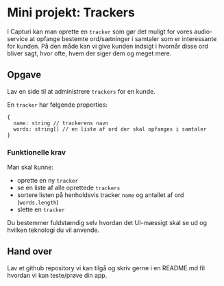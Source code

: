 # Mini projekt: Trackers

I Capturi kan man oprette en `tracker` som gør det muligt for vores audio-service at opfange 
bestemte ord/sætninger i samtaler som er interessante for kunden. På den måde kan vi give kunden 
indsigt i hvornår disse ord bliver sagt, hvor ofte, hvem der siger dem og meget mere.

## Opgave

Lav en side til at administrere `trackers` for en kunde.

En `tracker` har følgende properties:

```
{
  name: string // trackerens navn
  words: string[] // en liste af ord der skal opfanges i samtaler
}
```

### Funktionelle krav

Man skal kunne:
- oprette en ny `tracker`
- se en liste af alle oprettede `trackers`
- sortere listen på henholdsvis tracker `name` og antallet af ord (`words.length`)
- slette en `tracker` 

Du bestemmer fuldstændig selv hvordan det UI-mæssigt skal se ud og hvilken teknologi du vil anvende.

## Hand over
Lav et github repository vi kan tilgå og skriv gerne i en README.md fil hvordan vi kan teste/prøve din app.

